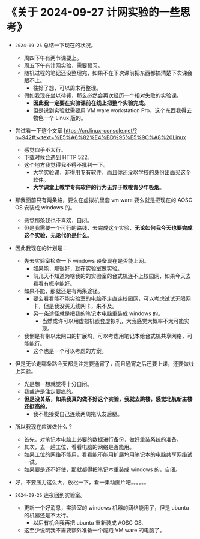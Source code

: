 # 《关于 2024-09-27 计网实验的一些思考》

- `2024-09-25` 总结一下现在的状况。
  - 周四下午有两节课要上。
  - 周五下午有计网实验，需要预习。
  - 随机过程的笔记还没整理完，如果不在下次课前把东西都搞清楚下次课会跟不上。
    - 往好了想，可以周末再整理。
  - 假如我现在坐以待毙，那么必然会再次经历一个相对失败的实验课。
    - **因此我一定要在实验课前在线上把整个实验完成。**
    - 但是说到实验就需要用 VM ware workstation Pro，这个东西我得去物色一个 Linux 版的。
- 尝试看一下这个文章 https://cn.linux-console.net/?p=942#:~:text=%E5%A6%82%E4%BD%95%E5%9C%A8%20Linux
  - 感觉似乎不太行。
  - 下载时候会遇到 HTTP 522。
  - 这个地方我觉得我不得不批判一下。
    - 大学实验课，非得用专有软件，而且你还没以学校的身份出面买这个软件。
    - **大学课堂上教学专有软件的行为无异于教唆青少年吸烟**。
- 那我面前只有两条路，要么在虚拟机里套 vm ware 要么就是把现在的 AOSC OS 安装成 windows 的。
  - 感觉那条我也不喜欢，自闭。
  - 但是我需要一个可行的路线，去完成这个实验，**无论如何我今天也要完成这个实验，无论代价是什么。**
- 因此我现在的计划是：
  - 先去实验室检查一下 windows 设备现在是否能上网。
    - 如果能，那很好，就在实验室做实验。
    - 前几天不知道为啥我的的实验室的台式机连不上校园网，如果今天去看看有概率能好。
  - 如果不能，那就还是有两条途径。
    - 要么看看能不能实验室的电脑不走直连校园网，可以考虑试试无限网卡，但是我没买无线网卡，来不及。
    - 另一条途径就是把我的笔记本电脑重装成 windows 的。
      - 当然或许可以用虚拟机嵌套虚拟机，大我感觉大概率不太可能实现。
  - 我倒是有带以太网口的扩展坞，可以考虑用笔记本给台式机共享网络，可能能行。
    - 这个也是一个可以考虑的方案。
- 但是无论走哪条路今天都是注定要通宵了，而且通宵之后还要上课，还要做线上实验。
  - 光是想一想就觉得十分自闭。
  - 我或许是注定要疯的。
  - **但是没关系，如果我真的做不好这个实验，我就去跳楼，感觉北航新主楼还挺高的。**
    - 我不能接受自己连续两周拖队友后腿。
- 所以我现在应该做什么？
  - 首先，对笔记本电脑上必要的数据进行备份，做好重装系统的准备。
  - 其次，去一趟工位，看看电脑的网络是否能用。
  - 如果工位的网络不能用，看看能不能用扩展坞用笔记本的电脑共享网络试一试。
  - 如果要是还不好使，那就都得把笔记本重装成 windows 的，自闭。
- 好，不要压力这么大，放松一下，看一集动画片吧。。。。。。

- `2024-09-26` 连夜回到实验室。
  - 更新一个好消息，实验室的 windows 机器的网络能用了，但是 ubuntu 的机器还是不太行。
    - 以后有机会我再把 ubuntu 重新装成 AOSC OS.
  - 这至少说明我不需要额外准备一个能跑 VM ware 的电脑了。

